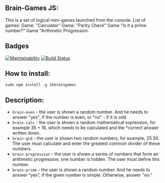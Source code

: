 ## Brain-Games JS:
This is a set of logical mini-games launched from the console. List of games: Game: "Calculator" Game: "Parity Check" Game "Is it a prime number?" Game "Arithmetic Progression.

## **Badges**
[![Maintainability](https://api.codeclimate.com/v1/badges/0190f50084e3209bd2df/maintainability)](https://codeclimate.com/github/yanepenb/Brain-Games-JS/maintainability)
[![Build Status](https://travis-ci.org/yanepenb/b-g.js.svg?branch=master)](https://travis-ci.org/yanepenb/b-g.js)

## **How to install:**
```
sudo npm install -g 1hbraingames
```
## **Description:**
* ```brain-even``` - the user is shown a random number. And he needs to answer "yes", if the number is even, or "no" - if it is odd.
* ```brain-calc``` - the user is shown a random mathematical expression, for example 35 + 16, which needs to be calculated and the *correct answer written down.
* ```brain-gcd``` - the user is shown two random numbers, for example, 25 50. The user must calculate and enter the greatest common divider of these numbers.
* ```brain-progression``` - the user is shown a series of numbers that form an arithmetic progression, one number is hidden. The user must define this number.
* ```brain-prime``` - the user is shown a random number. And he needs to answer “yes”, if the given number is simple. Otherwise, answer "no."
